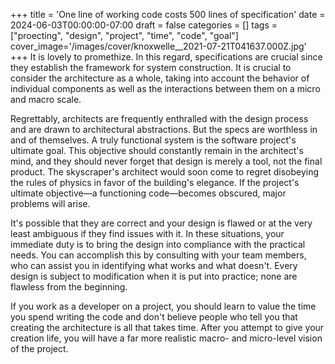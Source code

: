 +++
title = 'One line of working code costs 500 lines of specification'
date = 2024-06-03T00:00:00-07:00
draft = false
categories = []
tags = ["proecting", "design", "project", "time", "code", "goal"]
cover_image='/images/cover/knoxwelle__2021-07-21T041637.000Z.jpg'
+++
It is lovely to promethize. In this regard, specifications are crucial since they establish the framework for system construction. It is crucial to consider the architecture as a whole, taking into account the behavior of individual components as well as the interactions between them on a micro and macro scale.

Regrettably, architects are frequently enthralled with the design process and are drawn to architectural abstractions. But the specs are worthless in and of themselves. A truly functional system is the software project's ultimate goal. This objective should constantly remain in the architect's mind, and they should never forget that design is merely a tool, not the final product. The skyscraper's architect would soon come to regret disobeying the rules of physics in favor of the building's elegance. If the project's ultimate objective—a functioning code—becomes obscured, major problems will arise.

It's possible that they are correct and your design is flawed or at the very least ambiguous if they find issues with it. In these situations, your immediate duty is to bring the design into compliance with the practical needs. You can accomplish this by consulting with your team members, who can assist you in identifying what works and what doesn't. Every design is subject to modification when it is put into practice; none are flawless from the beginning. 

If you work as a developer on a project, you should learn to value the time you spend writing the code and don't believe people who tell you that creating the architecture is all that takes time. After you attempt to give your creation life, you will have a far more realistic macro- and micro-level vision of the project.